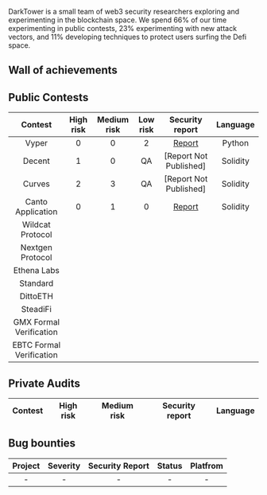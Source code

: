 DarkTower is a small team of web3 security researchers exploring and experimenting in the blockchain space. We spend 66% of our time experimenting in public contests, 23% experimenting with new attack vectors, and 11% developing techniques to protect users surfing the Defi space.

## Wall of achievements

## Public Contests
| Contest | High risk | Medium risk | Low risk | Security report | Language |
|:--:|:--:|:--:|:--:|:--:|:--:|
| Vyper |  0 | 0 | 2 | [Report](https://www.codehawks.com/report/cll5rujmw0001js08menkj7hc) | Python |
| Decent | 1 | 0 | QA | [Report Not Published]| Solidity |
| Curves | 2 | 3 | QA | [Report Not Published] | Solidity |
| Canto Application | 0 | 1 | 0 | [Report](https://code4rena.com/reports/2023-11-canto)| Solidity |
| Wildcat Protocol ||||||
| Nextgen Protocol ||||||
| Ethena Labs ||||||
| Standard ||||||
| DittoETH ||||||
| SteadiFi ||||||
| GMX Formal Verification ||||||
| EBTC Formal Verification ||||||

## Private Audits
| Contest | High risk | Medium risk | Security report  | Language |
|:--:|:--:|:--:|:--:|:--:|


## Bug bounties
| Project | Severity | Security Report | Status | Platfrom
|:--:|:--:|:--:|:--:|:--:|
| - | - | - | - | - |
